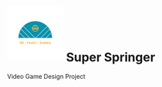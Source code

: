 <h1><img src="/Logo_files/logo_transparent.png" alt="drawing" width="130" height="130" style="float:center;"/> Super Springer</h1> 
Video Game Design Project
